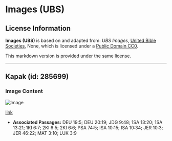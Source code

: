# Images (UBS)

## License Information

**Images (UBS)** is based on and adapted from: _UBS Images_, [United Bible Societies](https://unitedbiblesocieties.org/), None, which is licensed under a [Public Domain CC0](https://creativecommons.org/public-domain/cc0/).

This markdown version is provided under the same license.



--------------------------------

## Kapak (id: 285699)

### Image Content

![Image](https://cdn.aquifer.bible/aquifer-content/resources/Media/WEB-0330_adze.jpg)

[link](https://cdn.aquifer.bible/aquifer-content/resources/Media/WEB-0330_adze.jpg)

* **Associated Passages:** DEU 19:5; DEU 20:19; JDG 9:48; 1SA 13:20; 1SA 13:21; 1KI 6:7; 2KI 6:5; 2KI 6:6; PSA 74:5; ISA 10:15; ISA 10:34; JER 10:3; JER 46:22; MAT 3:10; LUK 3:9

